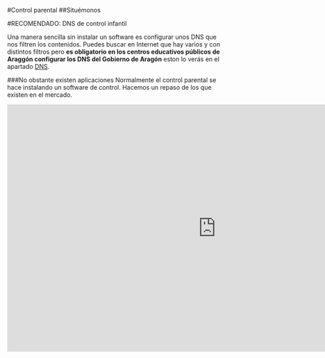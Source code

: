 #Control parental
##Situémonos



#RECOMENDADO: DNS de control infantil

Una manera sencilla sin instalar un software es configurar unos DNS que nos filtren los contenidos. Puedes buscar en Internet que hay varios y con distintos filtros pero **es obligatorio en los centros educativos públicos de Araggón configurar los DNS del Gobierno de Aragón** eston lo verás en el apartado [DNS](/dns.md).

###No obstante existen aplicaciones
Normalmente el control parental se hace instalando un software de control. Hacemos un repaso de los que existen en el mercado.

<iframe src="https://docs.google.com/presentation/d/e/2PACX-1vS_Bxv3YZUFySWFK-o1bFj9YLxmGg9lMVk8w9FJEy4ehB329qWRNv3nEC43uL8pa81tq-X0poDoh4l7/embed?start=false&loop=false&delayms=3000" frameborder="0" width="960" height="569" allowfullscreen="true" mozallowfullscreen="true" webkitallowfullscreen="true"></iframe>

